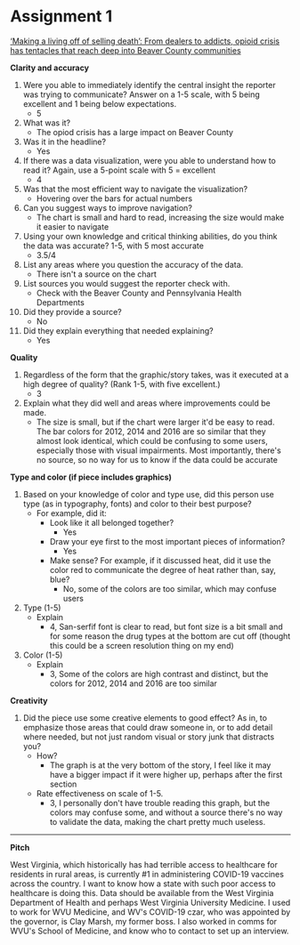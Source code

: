 # Assignment 1

[‘Making a living off of selling death’: From dealers to addicts, opioid crisis has tentacles that reach deep into Beaver County communities](https://www.timesonline.com/news/20180107/making-living-off-of-selling-death-from-dealers-to-addicts-opioid-crisis-has-tentacles-that-reach-deep-into-beaver-county-communities)

**Clarity and accuracy**
1. Were you able to immediately identify the central insight the reporter was trying to communicate? Answer on a 1-5 scale, with 5 being excellent and 1 being below expectations.
    * 5
1. What was it?
    * The opiod crisis has a large impact on Beaver County
1. Was it in the headline?
    * Yes
1. If there was a data visualization, were you able to understand how to read it? Again, use a 5-point scale with 5 = excellent
    * 4
1. Was that the most efficient way to navigate the visualization?
    * Hovering over the bars for actual numbers
1. Can you suggest ways to improve navigation?
    * The chart is small and hard to read, increasing the size would make it easier to navigate
1. Using your own knowledge and critical thinking abilities, do you think the data was accurate? 1-5, with 5 most accurate
    * 3.5/4
1. List any areas where you question the accuracy of the data.
    * There isn't a source on the chart
1. List sources you would suggest the reporter check with.
    * Check with the Beaver County and Pennsylvania Health Departments
1. Did they provide a source?
    * No
1. Did they explain everything that needed explaining?
    * Yes
    
**Quality**
1. Regardless of the form that the graphic/story takes, was it executed at a high degree of quality? (Rank 1-5, with five excellent.)
    * 3
1. Explain what they did well and areas where improvements could be made.
    * The size is small, but if the chart were larger it'd be easy to read. The bar colors for 2012, 2014 and 2016 are so similar that they almost look identical, which could be confusing to some users, especially those with visual impairments. Most importantly, there's no source, so no way for us to know if the data could be accurate
    
**Type and color (if piece includes graphics)**
1. Based on your knowledge of color and type use, did this person use type (as in typography, fonts) and color to their best purpose? 
    * For example, did it:
      * Look like it all belonged together?
        * Yes
      * Draw your eye first to the most important pieces of information?
        * Yes
      * Make sense? For example, if it discussed heat, did it use the color red to communicate the degree of heat rather than, say, blue?
        * No, some of the colors are too similar, which may confuse users
1. Type (1-5)
    * Explain
      * 4, San-serfif font is clear to read, but font size is a bit small and for some reason the drug types at the bottom are cut off (thought this could be a screen resolution thing on my end)
1. Color (1-5)
    * Explain
      * 3, Some of the colors are high contrast and distinct, but the colors for 2012, 2014 and 2016 are too similar
      
**Creativity**
1. Did the piece use some creative elements to good effect? As in, to emphasize those areas that could draw someone in, or to add detail where needed, but not just random visual or story junk that distracts you?
    * How?
      * The graph is at the very bottom of the story, I feel like it may have a bigger impact if it were higher up, perhaps after the first section
    * Rate effectiveness on scale of 1-5.
      * 3, I personally don't have trouble reading this graph, but the colors may confuse some, and without a source there's no way to validate the data, making the chart pretty much useless.

-----
**Pitch**

West Virginia, which historically has had terrible access to healthcare for residents in rural areas, is currently #1 in administering COVID-19 vaccines across the country. I want to know how a state with such poor access to healthcare is doing this. Data should be available from the West Virginia Department of Health and perhaps West Virginia University Medicine. I used to work for WVU Medicine, and WV's COVID-19 czar, who was appointed by the governor, is Clay Marsh, my former boss. I also worked in comms for WVU's School of Medicine, and know who to contact to set up an interview.
